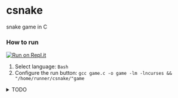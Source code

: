 # csnake

snake game in C

### How to run

[![Run on Repl.it](https://repl.it/badge/github/itsjoshthedeveloper/csnake)](https://repl.it/github/itsjoshthedeveloper/csnake)

1. Select language: `Bash`
2. Configure the run button: `gcc game.c -o game -lm -lncurses && "/home/runner/csnake/"game`

<details>
  <summary>TODO</summary>

- [x] Generate basic game window 
- [x] Add snake movement and collisions
- [x] Add apple and score
- [x] Use an array of positions to keep track of snake tail
- [x] Make snake tail grow proportionally to score
- [x] Ensure apple never spawns on snake
- [x] Handle snake tail collision
- [x] Ensure snake can't go backwards
- [x] Make snake speed increase proportionally to score
- [x] Show game instructions and controls
- [x] Create difficulty levels (slug, worm, python)
- [x] Allow player to play again
- [x] Allow player to skip instructions
- [x] Keep track of high score
- [x] Add good inline documentation

</details>
